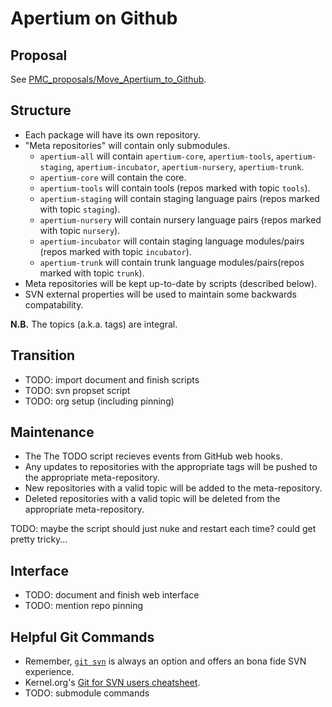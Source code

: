 Apertium on Github
==================

Proposal
--------
See [PMC_proposals/Move_Apertium_to_Github](http://wiki.apertium.org/wiki/PMC_proposals/Move_Apertium_to_Github).

Structure
---------

- Each package will have its own repository.
- "Meta repositories" will contain only submodules.
    - `apertium-all` will contain `apertium-core`, `apertium-tools`, `apertium-staging`, `apertium-incubator`, `apertium-nursery`, `apertium-trunk`.
    - `apertium-core` will contain the core.
    - `apertium-tools` will contain tools (repos marked with topic `tools`).
    - `apertium-staging` will contain staging language pairs (repos marked with topic `staging`).
    - `apertium-nursery` will contain nursery language pairs (repos marked with topic `nursery`).
    - `apertium-incubator` will contain staging language modules/pairs (repos marked with topic `incubator`).
    - `apertium-trunk` will contain trunk language modules/pairs(repos marked with topic `trunk`).
- Meta repositories will be kept up-to-date by scripts (described below).
- SVN external properties will be used to maintain some backwards compatability.

**N.B.** The topics (a.k.a. tags) are integral.

Transition
----------

- TODO: import document and finish scripts
- TODO: svn propset script
- TODO: org setup (including pinning)

Maintenance
-----------

- The The TODO script recieves events from GitHub web hooks.
- Any updates to repositories with the appropriate tags will be pushed to the appropriate meta-repository.
- New repositories with a valid topic will be added to the  meta-repository.
- Deleted repositories with a valid topic will be deleted from the appropriate meta-repository.

TODO: maybe the script should just nuke and restart each time? could get pretty tricky...

Interface
---------

- TODO: document and finish web interface
- TODO: mention repo pinning


Helpful Git Commands
--------------------

- Remember, [`git svn`](https://git-scm.com/book/en/v1/Git-and-Other-Systems-Git-and-Subversion) is always an option and offers an bona fide SVN experience.
- Kernel.org's [Git for SVN users cheatsheet](https://git.wiki.kernel.org/images-git/7/78/Git-svn-cheatsheet.pdf).
- TODO: submodule commands